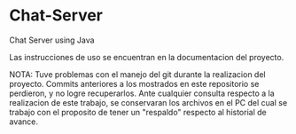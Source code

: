 # Chat-Server
Chat Server using Java

Las instrucciones de uso se encuentran en la documentacion del proyecto.


NOTA: Tuve problemas con el manejo del git durante la realizacion del proyecto. 
Commits anteriores a los mostrados en este repositorio se perdieron, y 
no logre recuperarlos. Ante cualquier consulta respecto a la realizacion 
de este trabajo, se conservaran los archivos en el PC del cual se trabajo
con el proposito de tener un "respaldo" respecto al historial de avance.
